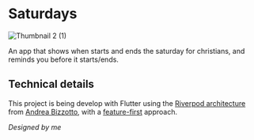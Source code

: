 # Saturdays

![Thumbnail 2 (1)](https://user-images.githubusercontent.com/52365128/180835090-6c26e8ce-5e6c-4ebe-9803-4ae6f22345dd.png)

An app that shows when starts and ends the saturday for christians, and reminds you before it starts/ends.

## Technical details

This project is being develop with Flutter using the [Riverpod architecture](https://codewithandrea.com/articles/flutter-app-architecture-riverpod-introduction/) from [Andrea Bizzotto](https://github.com/bizz84), with a [feature-first](https://codewithandrea.com/articles/flutter-project-structure/) approach.

*Designed by me*
